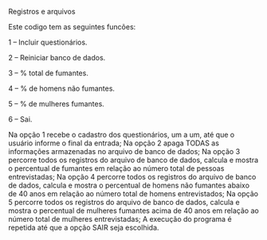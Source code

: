 Registros e arquivos

Este codigo tem as seguintes funcões:

1 – Incluir questionários.

2 – Reiniciar banco de dados.

3 – % total de fumantes.

4 – % de homens não fumantes.

5 – % de mulheres fumantes.

6 – Sai.

Na opção 1 recebe o cadastro dos questionários, um a um, até que o usuário informe o final da 
entrada;
Na opção 2 apaga TODAS as informações armazenadas no arquivo de banco de dados;
Na opção 3 percorre todos os registros do arquivo de banco de dados, calcula e mostra o 
percentual de fumantes em relação ao número total de pessoas entrevistadas;
Na opção 4 percorre todos os registros do arquivo de banco de dados, calcula e mostra o 
percentual de homens não fumantes abaixo de 40 anos em relação ao número total de homens 
entrevistados;
Na opção 5 percorre todos os registros do arquivo de banco de dados, calcula e mostra o 
percentual de mulheres fumantes acima de 40 anos em relação ao número total de mulheres 
entrevistadas;
A execução do programa é repetida até que a opção SAIR seja escolhida.

